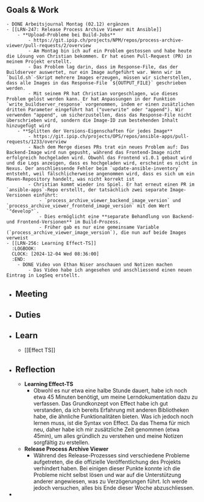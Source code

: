 ## Goals & Work
	- DONE Arbeitsjournal Montag (02.12) ergänzen
	- [[LRN-247: Release Process Archive Viewer mit Ansible]]
		- **Upload-Probleme bei Build-Jobs**
			- https://git.ipip.ch/projects/NPM/repos/process-archive-viewer/pull-requests/2/overview
			- Am Montag bin ich auf ein Problem gestossen und habe heute die Lösung von Christian bekommen. Er hat einen Pull-Request (PR) in meinem Projekt erstellt.
			- Das Problem lag darin, dass im Response-File, das der Buildserver auswertet, nur ein Image aufgeführt war. Wenn wir im `build.sh`-Skript mehrere Images erzeugen, müssen wir sicherstellen, dass alle Images in das Response-File `${OUTPUT_FILE}` geschrieben werden.
			- Mit seinem PR hat Christian vorgeschlagen, wie dieses Problem gelöst werden kann. Er hat Anpassungen in der Funktion `write_buildserver_response` vorgenommen, indem er einen zusätzlichen dritten Parameter eingeführt hat ("overwrite" oder "append"). Wir verwenden "append", um sicherzustellen, dass das Response-File nicht überschrieben wird, sondern die Image-ID zum bestehenden Inhalt hinzugefügt wird
		- **Splitten der Versions-Eigenschaften für jedes Image**
			- https://git.ipip.ch/projects/OPS/repos/ansible-apps/pull-requests/1233/overview
			- Nach dem Merge dieses PRs trat ein neues Problem auf: Das Backend-Image wird nun gepusht, während das Frontend-Image nicht erfolgreich hochgeladen wird. Obwohl das Frontend v1.0.1 gebaut wird und die Logs anzeigen, dass es hochgeladen wird, erscheint es nicht in Nexus. Der anschliessende Fehler beim `update-ansible-inventory` entsteht, weil fälschlicherweise angenommen wird, dass es sich um ein Maven-Repository handelt, was nicht korrekt ist
			- Christian kommt wieder ins Spiel. Er hat erneut einen PR im `ansible-apps`-Repo erstellt, der tatsächlich zwei separate Image-Versionen einführt:
				- `process_archive_viewer_backend_image_version` und `process_archive_viewer_frontend_image_version` mit dem Wert `"develop"`.
				- Dies ermöglicht eine **separate Behandlung von Backend- und Frontend-Versionen** im Build-Prozess.
				- Früher gab es nur eine gemeinsame Variable (`process_archive_viewer_image_version`), die nun auf beide Images verweist
	- [[LRN-256: Learning Effect-TS]]
	  :LOGBOOK:
	  CLOCK: [2024-12-04 Wed 08:36:00]
	  :END:
		- DONE Video von Ethan Niser anschauen und Notizen machen
			- Das Video habe ich angesehen und anschliessend einen neuen Eintrag in LogSeq erstellt.
- ## Meeting
- ## Duties
- ## Learn
	- [[Effect TS]]
- ## Reflection
	- **Learning Effect-TS**
		- Obwohl es nur etwa eine halbe Stunde dauert, habe ich noch etwa 45 Minuten benötigt, um meine Lerndokumentation dazu zu verfassen. Das Grundkonzept von Effect habe ich gut verstanden, da ich bereits Erfahrung mit anderen Bibliotheken habe, die ähnliche Funktionalitäten bieten. Was ich jedoch noch lernen muss, ist die Syntax von Effect. Da das Thema für mich neu, daher habe ich mir zusätzliche Zeit genommen (etwa 45min), um alles gründlich zu verstehen und meine Notizen sorgfältig zu erstellen.
	- **Release Process Archive Viewer**
		- Während des Release-Prozesses sind verschiedene Probleme aufgetreten, die die offizielle Veröffentlichung des Projekts verhindert haben. Bei einigen dieser Punkte konnte ich die Probleme nicht selbst lösen und war auf die Unterstützung anderer angewiesen, was zu Verzögerungen führt. Ich werde jedoch versuchen, alles bis Ende dieser Woche abzuschliessen.
-